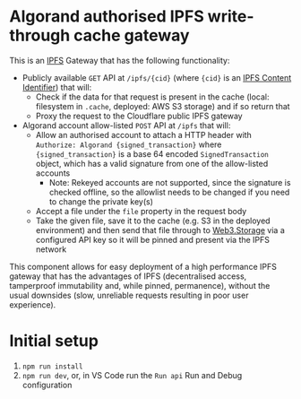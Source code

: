 # Algorand authorised IPFS write-through cache gateway

This is an [IPFS](https://docs.ipfs.tech/concepts/what-is-ipfs/) Gateway that has the following functionality:

- Publicly available `GET` API at `/ipfs/{cid}` (where `{cid}` is an [IPFS Content Identifier](https://docs.ipfs.tech/concepts/how-ipfs-works/#how-ipfs-represents-and-addresses-data)) that will:
  - Check if the data for that request is present in the cache (local: filesystem in `.cache`, deployed: AWS S3 storage) and if so return that
  - Proxy the request to the Cloudflare public IPFS gateway
- Algorand account allow-listed `POST` API at `/ipfs` that will:
  - Allow an authorised account to attach a HTTP header with `Authorize: Algorand {signed_transaction}` where `{signed_transaction}` is a base 64 encoded `SignedTransaction` object, which has a valid signature from one of the allow-listed accounts
    - Note: Rekeyed accounts are not supported, since the signature is checked offline, so the allowlist needs to be changed if you need to change the private key(s)
  - Accept a file under the `file` property in the request body
  - Take the given file, save it to the cache (e.g. S3 in the deployed environment) and then send that file through to [Web3.Storage](https://web3.storage/) via a configured API key so it will be pinned and present via the IPFS network

This component allows for easy deployment of a high performance IPFS gateway that has the advantages of IPFS (decentralised access, tamperproof immutability and, while pinned, permanence), without the usual downsides (slow, unreliable requests resulting in poor user experience).

# Initial setup

1. `npm run install`
2. `npm run dev`, or, in VS Code run the `Run api` Run and Debug configuration
